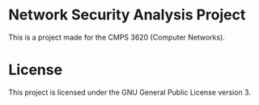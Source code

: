 # Network Security Analysis Project

This is a project made for the CMPS 3620 (Computer Networks).

# License

This project is licensed under the GNU General Public License version 3.
